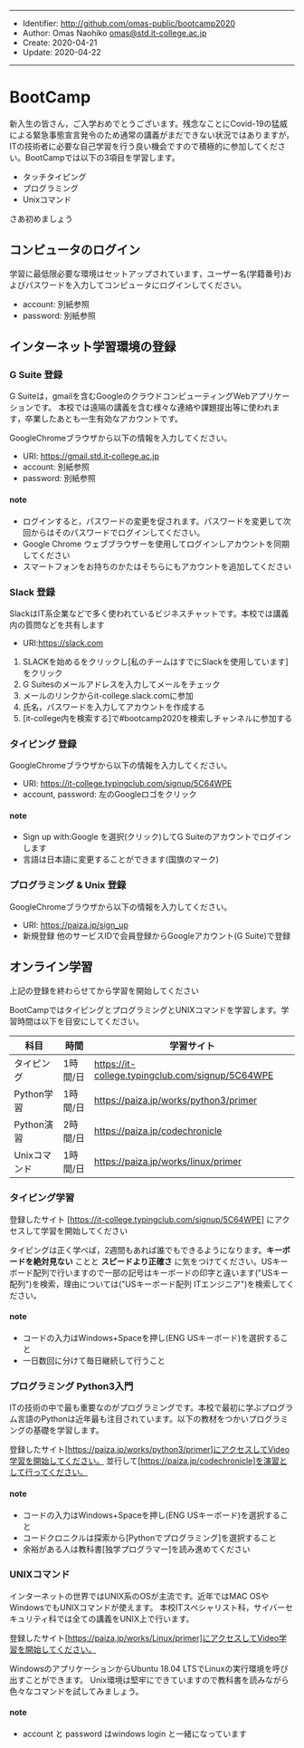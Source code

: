 ----

- Identifier: http://github.com/omas-public/bootcamp2020
- Author: Omas Naohiko <omas@std.it-college.ac.jp>
- Create: 2020-04-21
- Update: 2020-04-22

----

# BootCamp

新入生の皆さん，ご入学おめでとうございます。残念なことにCovid-19の猛威による緊急事態宣言発令のため通常の講義がまだできない状況ではありますが，ITの技術者に必要な自己学習を行う良い機会ですので積極的に参加してください。BootCampでは以下の3項目を学習します。

- タッチタイピング
- プログラミング
- Unixコマンド

さあ初めましょう

## コンピュータのログイン

学習に最低限必要な環境はセットアップされています，ユーザー名(学籍番号)およびパスワードを入力してコンピュータにログインしてください。

- account: 別紙参照
- password: 別紙参照

## インターネット学習環境の登録

### G Suite 登録

G Suiteは，gmailを含むGoogleのクラウドコンピューティングWebアプリケーションです。
本校では遠隔の講義を含む様々な連絡や課題提出等に使われます，卒業したあとも一生有効なアカウントです。

GoogleChromeブラウザから以下の情報を入力してください。

- URI: https://gmail.std.it-college.ac.jp
- account: 別紙参照
- password: 別紙参照

#### note

- ログインすると，パスワードの変更を促されます。パスワードを変更して次回からはそのパスワードでログインしてください。
- Google Chrome ウェブブラウザーを使用してログインしアカウントを同期してください
- スマートフォンをお持ちのかたはそちらにもアカウントを追加してください


### Slack 登録

SlackはIT系企業などで多く使われているビジネスチャットです。本校では講義内の質問などを共有します

- URI:https://slack.com

1. SLACKを始めるをクリックし[私のチームはすでにSlackを使用しています]をクリック
2. G Suitesのメールアドレスを入力してメールをチェック
3. メールのリンクからit-college.slack.comに参加
4. 氏名，パスワードを入力してアカウントを作成する
5. [it-college内を検索する]で#bootcamp2020を検索しチャンネルに参加する


### タイピング 登録

GoogleChromeブラウザから以下の情報を入力してください。

- URI: https://it-college.typingclub.com/signup/5C64WPE
- account, password: 左のGoogleロゴをクリック

#### note

- Sign up with:Google を選択(クリック)してG Suiteのアカウントでログインします
- 言語は日本語に変更することができます(国旗のマーク)

### プログラミング & Unix 登録

GoogleChromeブラウザから以下の情報を入力してください。

- URI: https://paiza.jp/sign_up
- 新規登録 他のサービスIDで会員登録からGoogleアカウント(G Suite)で登録


## オンライン学習

上記の登録を終わらせてから学習を開始してください

BootCampではタイピングとプログラミングとUNIXコマンドを学習します。学習時間は以下を目安にしてください。

|科目         |時間       | 学習サイト  |
|-------------|-----------|---------------------------------------------------|
|タイピング   |1時間/日   | https://it-college.typingclub.com/signup/5C64WPE  |
|Python学習   |1時間/日   | https://paiza.jp/works/python3/primer             |
|Python演習   |2時間/日   | https://paiza.jp/codechronicle                    |
|Unixコマンド |1時間/日   | https://paiza.jp/works/linux/primer               |

### タイピング学習

登録したサイト [https://it-college.typingclub.com/signup/5C64WPE] にアクセスして学習を開始してください

タイピングは正く学べば，2週間もあれば誰でもできるようになります。**キーボードを絶対見ない** ことと **スピードより正確さ** に気をつけてください。USキーボード配列で行いますので一部の記号はキーボードの印字と違います("USキー配列")を検索，理由については("USキーボード配列 ITエンジニア")を検索してください。

#### note

- コードの入力はWindows+Spaceを押し(ENG USキーボード)を選択すること
- 一日数回に分けて毎日継続して行うこと


### プログラミング Python3入門

ITの技術の中で最も重要なのがプログラミングです。本校で最初に学ぶプログラム言語のPythonは近年最も注目されています。以下の教材をつかいプログラミングの基礎を学習します。

登録したサイト[https://paiza.jp/works/python3/primer]にアクセスしてVideo学習を開始してください。
並行して[https://paiza.jp/codechronicle]を演習として行ってください。

#### note

- コードの入力はWindows+Spaceを押し(ENG USキーボード)を選択すること
- コードクロニクルは探索から[Pythonでプログラミング]を選択すること
- 余裕がある人は教科書[独学プログラマー]を読み進めてください

### UNIXコマンド

インターネットの世界ではUNIX系のOSが主流です。近年ではMAC OSやWindowsでもUNIXコマンドが使えます。
本校ITスペシャリスト科，サイバーセキュリティ科では全ての講義をUNIX上で行います。

登録したサイト[https://paiza.jp/works/Linux/primer]にアクセスしてVideo学習を開始してください。

WindowsのアプリケーションからUbuntu 18.04 LTSでLinuxの実行環境を呼び出すことができます。
Unix環境は堅牢にできていますので教科書を読みながら色々なコマンドを試してみましょう。

#### note

- account と password はwindows login と一緒になっています


